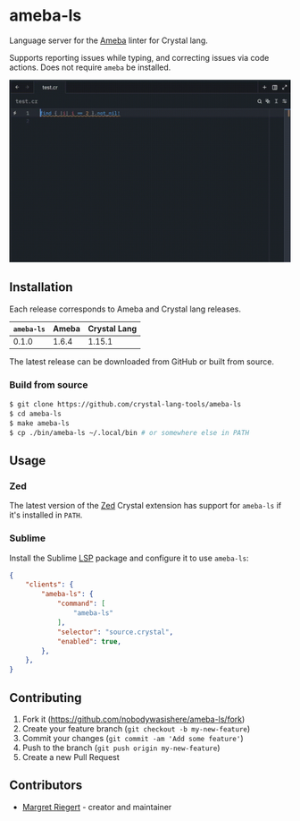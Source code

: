 # ameba-ls

Language server for the [Ameba](https://github.com/crystal-ameba/ameba) linter for Crystal lang.

Supports reporting issues while typing, and correcting issues via code actions. Does not require `ameba` be installed.

![](/assets/output.gif)

## Installation

Each release corresponds to Ameba and Crystal lang releases.

| `ameba-ls` | Ameba | Crystal Lang |
|------------|-------|--------------|
|      0.1.0 | 1.6.4 |       1.15.1 |

The latest release can be downloaded from GitHub or built from source.

### Build from source

```sh
$ git clone https://github.com/crystal-lang-tools/ameba-ls
$ cd ameba-ls
$ make ameba-ls
$ cp ./bin/ameba-ls ~/.local/bin # or somewhere else in PATH
```

## Usage

### Zed

The latest version of the [Zed](https://zed.dev) Crystal extension has support for `ameba-ls` if it's installed in `PATH`.

### Sublime

Install the Sublime [LSP](https://github.com/sublimelsp/LSP) package and configure it to use `ameba-ls`:

```json
{
	"clients": {
		"ameba-ls": {
			"command": [
				"ameba-ls"
			],
			"selector": "source.crystal",
			"enabled": true,
		},
	},
}
```

## Contributing

1. Fork it (<https://github.com/nobodywasishere/ameba-ls/fork>)
2. Create your feature branch (`git checkout -b my-new-feature`)
3. Commit your changes (`git commit -am 'Add some feature'`)
4. Push to the branch (`git push origin my-new-feature`)
5. Create a new Pull Request

## Contributors

- [Margret Riegert](https://github.com/nobodywasishere) - creator and maintainer
